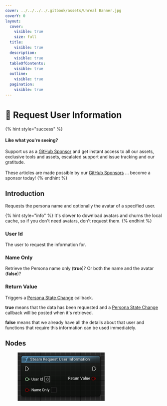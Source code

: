```yaml
---
cover: ../../../../.gitbook/assets/Unreal Banner.jpg
coverY: 0
layout:
  cover:
    visible: true
    size: full
  title:
    visible: true
  description:
    visible: true
  tableOfContents:
    visible: true
  outline:
    visible: true
  pagination:
    visible: true
---
```


# 🔵 Request User Information

{% hint style="success" %}
#### Like what you're seeing?

Support us as a [GitHub Sponsor](../../../../where-to-buy/become-a-sponsor.md) and get instant access to all our assets, exclusive tools and assets, escalated support and issue tracking and our gratitude.\
\
These articles are made possible by our [GitHub Sponsors](../../../../where-to-buy/become-a-sponsor.md) ... become a sponsor today!
{% endhint %}

## Introduction

Requests the persona name and optionally the avatar of a specified user.

{% hint style="info" %}
It's slower to download avatars and churns the local cache, so if you don't need avatars, don't request them.
{% endhint %}

### User Id

The user to request the information for.

### Name Only

Retrieve the Persona name only (**true**)? Or both the name and the avatar (**false**)?

### Return Value

Triggers a [Persona State Change](../events/persona-state-change.md) callback.

**true** means that the data has been requested and a [Persona State Change](../events/persona-state-change.md) callback will be posted when it's retrieved.&#x20;

**false** means that we already have all the details about that user and functions that require this information can be used immediately.

## Nodes

<figure><img src="../../../../.gitbook/assets/image (30) (1).png" alt=""><figcaption></figcaption></figure>
